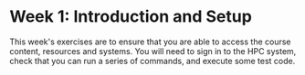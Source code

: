 # Week 1: Introduction and Setup

This week's exercises are to ensure that you are able to access the course content, resources and systems.  You will need to sign in to the HPC system, check that you can run a series of commands, and execute some test code.
 
